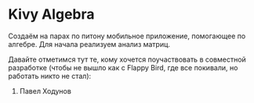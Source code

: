 # Kivy Algebra

Создаём на парах по питону мобильное приложение, помогающее по алгебре. Для начала реализуем анализ матриц.

Давайте отметимся тут те, кому хочется поучаствовать в совместной разработке (чтобы не вышло как с Flappy Bird, где все покивали, но работать никто не стал):
1. Павел Ходунов
